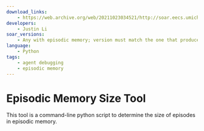 ```yaml
---
download_links:
    - https://web.archive.org/web/20211023034521/http://soar.eecs.umich.edu/downloads/AgentDevelopmentTools/Episodic_Memory_Sizer.zip
developers:
    - Justin Li
soar_versions:
    - Any with episodic memory; version must match the one that produced the DB.
language:
    - Python
tags:
    - agent debugging
    - episodic memory
---
```


# Episodic Memory Size Tool

This tool is a command-line python script to determine the size of episodes in
episodic memory.
